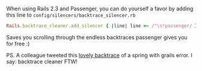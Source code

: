 When using Rails 2.3 and Passenger, you can do yourself a favor by adding this line to
`config/silencers/backtrace_silencer.rb`

``` ruby
Rails.backtrace_cleaner.add_silencer { |line| line =~ /^\s*passenger/ }
```

Saves you scrolling through the endless backtraces passenger gives you for free :)

PS. A colleague tweeted this [lovely backtrace](http://twitter.com/pascaldevink/status/2240565349)
of a spring with grails error. I say: backtrace cleaner FTW!
